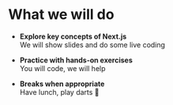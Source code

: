 # What we will do

- **Explore key concepts of Next.js**
  <br/>We will show slides and do some live coding

- **Practice with hands-on exercises**
  <br/>You will code, we will help<br/>

- **Breaks when appropriate**
  <br/>Have lunch, play darts 🎯
